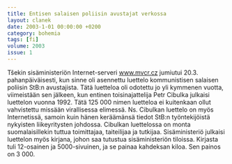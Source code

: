 ```yaml
---
title: Entisen salaisen poliisin avustajat verkossa
layout: clanek
date: 2003-1-01 00:00:00 +0200
category: bohemia
tags: [fi]
volume: 2003
issue: 1
---
```

  
Tšekin sisäministeriön Internet-serveri www.mvcr.cz jumiutui 20.3. pahanpäiväisesti, kun sinne oli asennettu luettelo kommunistisen salaisen poliisin StB:n avustajista. Tätä luetteloa oli odotettu jo yli kymmenen vuotta, viimeistään sen jälkeen, kun entinen toisinajattelija Petr Cibulka julkaisi luettelon vuonna 1992. Tätä 125 000 nimen luetteloa ei kuitenkaan ollut vahvistettu missään virallisessa elimessä. Ns. Cibulkan luettelo on myös Internetissä, samoin kuin hänen keräämänsä tiedot StB:n työntekijöistä nykyisten liikeyritysten johdossa. Cibulkan luettelossa on monta suomalaisillekin tuttua toimittajaa, taiteilijaa ja tutkijaa. 
Sisäministeriö julkaisi luettelon myös kirjana, johon saa tutustua sisäministeriön tiloissa. Kirjasta tuli 12-osainen ja 5000-sivuinen, ja se painaa kahdeksan kiloa. Sen painos on 3 000. 